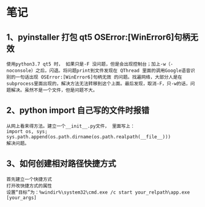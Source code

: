 # 笔记

## 1、pyinstaller 打包 qt5 OSError:[WinError6]句柄无效
    使用python3.7 qt5 时， 如果只是-F 没问题，但是会出现控制台；加上-w（-noconsole）之后，闪退。将问题print到文件发现在 QThread 里面的调用Google语音识别的一句话出现 OSError:[WinError6]句柄无效 的问题。找遍网络，大部分人是在subprocess里面出现的，解决方法无法转移到这个上面。最后发现，取消-F，只-w的话，问题解决。虽然不是一个文件，但是问题不大。

## 2、python import 自己写的文件时报错
    从网上看来得方法。建立一个__init__.py文件， 里面写上：
    import os, sys; sys.path.append(os.path.dirname(os.path.realpath(__file__)))
    解决问题。

## 3、如何创建相对路径快捷方式
    首先建立一个快捷方式
    打开改快捷方式的属性
    设置“目标”为：%windir%\system32\cmd.exe /c start your_relpath\app.exe [your_args]
    
